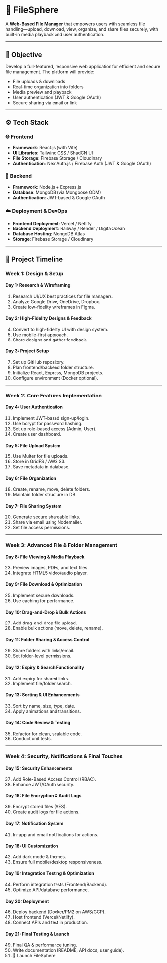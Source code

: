 # 📁 FileSphere

A **Web-Based File Manager** that empowers users with seamless file handling—upload, download, view, organize, and share files securely, with built-in media playback and user authentication.

---

## 🚀 Objective

Develop a full-featured, responsive web application for efficient and secure file management. The platform will provide:

- File uploads & downloads  
- Real-time organization into folders  
- Media preview and playback  
- User authentication (JWT & Google OAuth)  
- Secure sharing via email or link  

---

## ⚙️ Tech Stack

### 🌐 Frontend
- **Framework**: React.js (with Vite)
- **UI Libraries**: Tailwind CSS / ShadCN UI
- **File Storage**: Firebase Storage / Cloudinary
- **Authentication**: NextAuth.js / Firebase Auth (JWT & Google OAuth)

### 🔧 Backend
- **Framework**: Node.js + Express.js
- **Database**: MongoDB (via Mongoose ODM)
- **Authentication**: JWT-based & Google OAuth


### ☁️ Deployment & DevOps
- **Frontend Deployment**: Vercel / Netlify
- **Backend Deployment**: Railway / Render / DigitalOcean
- **Database Hosting**: MongoDB Atlas
- **Storage**: Firebase Storage / Cloudinary

---

## 📅 Project Timeline

### Week 1: Design & Setup

#### Day 1: Research & Wireframing
1. Research UI/UX best practices for file managers.
2. Analyze Google Drive, OneDrive, Dropbox.
3. Create low-fidelity wireframes in Figma.

#### Day 2: High-Fidelity Designs & Feedback
4. Convert to high-fidelity UI with design system.
5. Use mobile-first approach.
6. Share designs and gather feedback.

#### Day 3: Project Setup
7. Set up GitHub repository.
8. Plan frontend/backend folder structure.
9. Initialize React, Express, MongoDB projects.
10. Configure environment (Docker optional).

---

### Week 2: Core Features Implementation

#### Day 4: User Authentication
11. Implement JWT-based sign-up/login.
12. Use bcrypt for password hashing.
13. Set up role-based access (Admin, User).
14. Create user dashboard.

#### Day 5: File Upload System
15. Use Multer for file uploads.
16. Store in GridFS / AWS S3.
17. Save metadata in database.

#### Day 6: File Organization
18. Create, rename, move, delete folders.
19. Maintain folder structure in DB.

#### Day 7: File Sharing System
20. Generate secure shareable links.
21. Share via email using Nodemailer.
22. Set file access permissions.

---

### Week 3: Advanced File & Folder Management

#### Day 8: File Viewing & Media Playback
23. Preview images, PDFs, and text files.
24. Integrate HTML5 video/audio player.

#### Day 9: File Download & Optimization
25. Implement secure downloads.
26. Use caching for performance.

#### Day 10: Drag-and-Drop & Bulk Actions
27. Add drag-and-drop file upload.
28. Enable bulk actions (move, delete, rename).

#### Day 11: Folder Sharing & Access Control
29. Share folders with links/email.
30. Set folder-level permissions.

#### Day 12: Expiry & Search Functionality
31. Add expiry for shared links.
32. Implement file/folder search.

#### Day 13: Sorting & UI Enhancements
33. Sort by name, size, type, date.
34. Apply animations and transitions.

#### Day 14: Code Review & Testing
35. Refactor for clean, scalable code.
36. Conduct unit tests.

---

### Week 4: Security, Notifications & Final Touches

#### Day 15: Security Enhancements
37. Add Role-Based Access Control (RBAC).
38. Enhance JWT/OAuth security.

#### Day 16: File Encryption & Audit Logs
39. Encrypt stored files (AES).
40. Create audit logs for file actions.

#### Day 17: Notification System
41. In-app and email notifications for actions.

#### Day 18: UI Customization
42. Add dark mode & themes.
43. Ensure full mobile/desktop responsiveness.

#### Day 19: Integration Testing & Optimization
44. Perform integration tests (Frontend/Backend).
45. Optimize API/database performance.

#### Day 20: Deployment
46. Deploy backend (Docker/PM2 on AWS/GCP).
47. Host frontend (Vercel/Netlify).
48. Connect APIs and test in production.

#### Day 21: Final Testing & Launch
49. Final QA & performance tuning.
50. Write documentation (README, API docs, user guide).
51. 🚀 Launch FileSphere!


